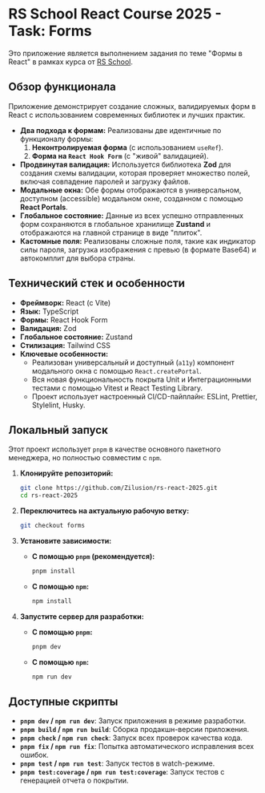 # RS School React Course 2025 - Task: Forms

Это приложение является выполнением задания по теме "Формы в React" в рамках курса от [RS School](https://rs.school/).

## Обзор функционала

Приложение демонстрирует создание сложных, валидируемых форм в React с использованием современных библиотек и лучших практик.

- **Два подхода к формам:** Реализованы две идентичные по функционалу формы:
  1.  **Неконтролируемая форма** (с использованием `useRef`).
  2.  **Форма на `React Hook Form`** (с "живой" валидацией).
- **Продвинутая валидация:** Используется библиотека **Zod** для создания схемы валидации, которая проверяет множество полей, включая совпадение паролей и загрузку файлов.
- **Модальные окна:** Обе формы отображаются в универсальном, доступном (accessible) модальном окне, созданном с помощью **React Portals**.
- **Глобальное состояние:** Данные из всех успешно отправленных форм сохраняются в глобальное хранилище **Zustand** и отображаются на главной странице в виде "плиток".
- **Кастомные поля:** Реализованы сложные поля, такие как индикатор силы пароля, загрузка изображения с превью (в формате Base64) и автокомплит для выбора страны.

## Технический стек и особенности

- **Фреймворк:** React (с Vite)
- **Язык:** TypeScript
- **Формы:** React Hook Form
- **Валидация:** Zod
- **Глобальное состояние:** Zustand
- **Стилизация:** Tailwind CSS
- **Ключевые особенности:**
  - Реализован универсальный и доступный (`a11y`) компонент модального окна с помощью `React.createPortal`.
  - Вся новая функциональность покрыта Unit и Интеграционными тестами с помощью Vitest и React Testing Library.
  - Проект использует настроенный CI/CD-пайплайн: ESLint, Prettier, Stylelint, Husky.

## Локальный запуск

Этот проект использует `pnpm` в качестве основного пакетного менеджера, но полностью совместим с `npm`.

1.  **Клонируйте репозиторий:**

    ```bash
    git clone https://github.com/Zilusion/rs-react-2025.git
    cd rs-react-2025
    ```

2.  **Переключитесь на актуальную рабочую ветку:**

    ```bash
    git checkout forms
    ```

3.  **Установите зависимости:**
    - **С помощью `pnpm` (рекомендуется):**
      ```bash
      pnpm install
      ```
    - **С помощью `npm`:**
      ```bash
      npm install
      ```

4.  **Запустите сервер для разработки:**
    - **С помощью `pnpm`:**
      ```bash
      pnpm dev
      ```
    - **С помощью `npm`:**
      ```bash
      npm run dev
      ```

## Доступные скрипты

- **`pnpm dev` / `npm run dev`**: Запуск приложения в режиме разработки.
- **`pnpm build` / `npm run build`**: Сборка продакшн-версии приложения.
- **`pnpm check` / `npm run check`**: Запуск всех проверок качества кода.
- **`pnpm fix` / `npm run fix`**: Попытка автоматического исправления всех ошибок.
- **`pnpm test` / `npm run test`**: Запуск тестов в watch-режиме.
- **`pnpm test:coverage` / `npm run test:coverage`**: Запуск тестов с генерацией отчета о покрытии.
